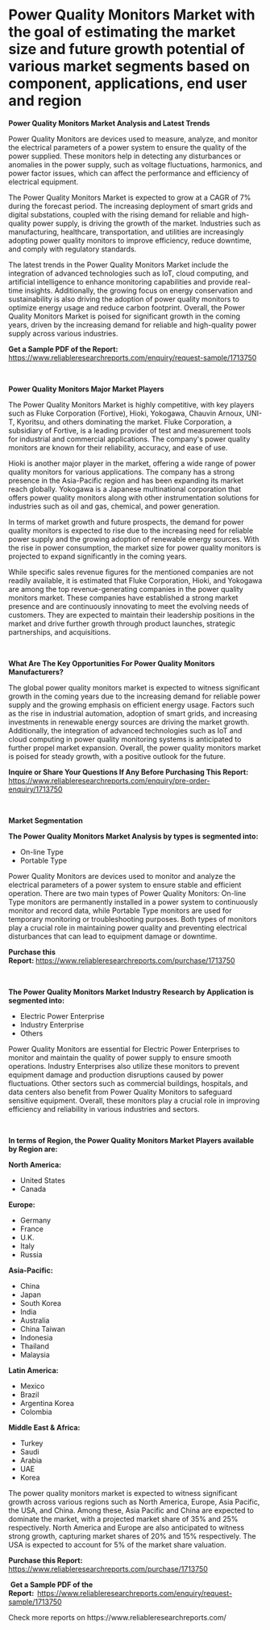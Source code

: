 <p><h1>Power Quality Monitors Market with the goal of estimating the market size and future growth potential of various market segments based on component, applications, end user and region</h1></p><p><strong>Power Quality Monitors Market Analysis and Latest Trends</strong></p>
<p><p>Power Quality Monitors are devices used to measure, analyze, and monitor the electrical parameters of a power system to ensure the quality of the power supplied. These monitors help in detecting any disturbances or anomalies in the power supply, such as voltage fluctuations, harmonics, and power factor issues, which can affect the performance and efficiency of electrical equipment.</p><p>The Power Quality Monitors Market is expected to grow at a CAGR of 7% during the forecast period. The increasing deployment of smart grids and digital substations, coupled with the rising demand for reliable and high-quality power supply, is driving the growth of the market. Industries such as manufacturing, healthcare, transportation, and utilities are increasingly adopting power quality monitors to improve efficiency, reduce downtime, and comply with regulatory standards.</p><p>The latest trends in the Power Quality Monitors Market include the integration of advanced technologies such as IoT, cloud computing, and artificial intelligence to enhance monitoring capabilities and provide real-time insights. Additionally, the growing focus on energy conservation and sustainability is also driving the adoption of power quality monitors to optimize energy usage and reduce carbon footprint. Overall, the Power Quality Monitors Market is poised for significant growth in the coming years, driven by the increasing demand for reliable and high-quality power supply across various industries.</p></p>
<p><strong>Get a Sample PDF of the Report:&nbsp;</strong> <a href="https://www.reliableresearchreports.com/enquiry/request-sample/1713750">https://www.reliableresearchreports.com/enquiry/request-sample/1713750</a></p>
<p>&nbsp;</p>
<p><strong>Power Quality Monitors Major Market Players</strong></p>
<p><p>The Power Quality Monitors Market is highly competitive, with key players such as Fluke Corporation (Fortive), Hioki, Yokogawa, Chauvin Arnoux, UNI-T, Kyoritsu, and others dominating the market. Fluke Corporation, a subsidiary of Fortive, is a leading provider of test and measurement tools for industrial and commercial applications. The company's power quality monitors are known for their reliability, accuracy, and ease of use.</p><p>Hioki is another major player in the market, offering a wide range of power quality monitors for various applications. The company has a strong presence in the Asia-Pacific region and has been expanding its market reach globally. Yokogawa is a Japanese multinational corporation that offers power quality monitors along with other instrumentation solutions for industries such as oil and gas, chemical, and power generation.</p><p>In terms of market growth and future prospects, the demand for power quality monitors is expected to rise due to the increasing need for reliable power supply and the growing adoption of renewable energy sources. With the rise in power consumption, the market size for power quality monitors is projected to expand significantly in the coming years.</p><p>While specific sales revenue figures for the mentioned companies are not readily available, it is estimated that Fluke Corporation, Hioki, and Yokogawa are among the top revenue-generating companies in the power quality monitors market. These companies have established a strong market presence and are continuously innovating to meet the evolving needs of customers. They are expected to maintain their leadership positions in the market and drive further growth through product launches, strategic partnerships, and acquisitions.</p></p>
<p>&nbsp;</p>
<p><strong>What Are The Key Opportunities For Power Quality Monitors Manufacturers?</strong></p>
<p><p>The global power quality monitors market is expected to witness significant growth in the coming years due to the increasing demand for reliable power supply and the growing emphasis on efficient energy usage. Factors such as the rise in industrial automation, adoption of smart grids, and increasing investments in renewable energy sources are driving the market growth. Additionally, the integration of advanced technologies such as IoT and cloud computing in power quality monitoring systems is anticipated to further propel market expansion. Overall, the power quality monitors market is poised for steady growth, with a positive outlook for the future.</p></p>
<p><strong>Inquire or Share Your Questions If Any Before Purchasing This Report:</strong> <a href="https://www.reliableresearchreports.com/enquiry/pre-order-enquiry/1713750">https://www.reliableresearchreports.com/enquiry/pre-order-enquiry/1713750</a></p>
<p>&nbsp;</p>
<p><strong>Market Segmentation</strong></p>
<p><strong>The Power Quality Monitors Market Analysis by types is segmented into:</strong></p>
<p><ul><li>On-line Type</li><li>Portable Type</li></ul></p>
<p><p>Power Quality Monitors are devices used to monitor and analyze the electrical parameters of a power system to ensure stable and efficient operation. There are two main types of Power Quality Monitors: On-line Type monitors are permanently installed in a power system to continuously monitor and record data, while Portable Type monitors are used for temporary monitoring or troubleshooting purposes. Both types of monitors play a crucial role in maintaining power quality and preventing electrical disturbances that can lead to equipment damage or downtime.</p></p>
<p><strong>Purchase this Report:&nbsp;</strong><a href="https://www.reliableresearchreports.com/purchase/1713750">https://www.reliableresearchreports.com/purchase/1713750</a></p>
<p>&nbsp;</p>
<p><strong>The Power Quality Monitors Market Industry Research by Application is segmented into:</strong></p>
<p><ul><li>Electric Power Enterprise</li><li>Industry Enterprise</li><li>Others</li></ul></p>
<p><p>Power Quality Monitors are essential for Electric Power Enterprises to monitor and maintain the quality of power supply to ensure smooth operations. Industry Enterprises also utilize these monitors to prevent equipment damage and production disruptions caused by power fluctuations. Other sectors such as commercial buildings, hospitals, and data centers also benefit from Power Quality Monitors to safeguard sensitive equipment. Overall, these monitors play a crucial role in improving efficiency and reliability in various industries and sectors.</p></p>
<p>&nbsp;</p>
<p><strong>In terms of Region, the Power Quality Monitors Market Players available by Region are:</strong></p>
<p>
    <p> <strong> North America: </strong>
        <ul>
            <li>United States</li>
            <li>Canada</li>
        </ul>
        </p> 
    <p> <strong> Europe: </strong>
        <ul>
            <li>Germany</li>
            <li>France</li>
            <li>U.K.</li>
            <li>Italy</li>
            <li>Russia</li>
        </ul>
        </p> 
    <p> <strong> Asia-Pacific: </strong>
        <ul>
            <li>China</li>
            <li>Japan</li>
            <li>South Korea</li>
            <li>India</li>
            <li>Australia</li>
            <li>China Taiwan</li>
            <li>Indonesia</li>
            <li>Thailand</li>
            <li>Malaysia</li>
        </ul>
        </p> 
    <p> <strong> Latin America: </strong>
        <ul>
            <li>Mexico</li>
            <li>Brazil</li>
            <li>Argentina Korea</li>
            <li>Colombia</li>
        </ul>
        </p> 
    <p> <strong> Middle East & Africa: </strong>
        <ul>
            <li>Turkey</li>
            <li>Saudi</li>
            <li>Arabia</li>
            <li>UAE</li>
            <li>Korea</li>
        </ul>
    </p>
    </p>
<p><p>The power quality monitors market is expected to witness significant growth across various regions such as North America, Europe, Asia Pacific, the USA, and China. Among these, Asia Pacific and China are expected to dominate the market, with a projected market share of 35% and 25% respectively. North America and Europe are also anticipated to witness strong growth, capturing market shares of 20% and 15% respectively. The USA is expected to account for 5% of the market share valuation.</p></p>
<p><strong>Purchase this Report: </strong><a href="https://www.reliableresearchreports.com/purchase/1713750">https://www.reliableresearchreports.com/purchase/1713750</a></p>
<p>&nbsp;<strong>Get a Sample PDF of the Report:&nbsp;&nbsp;</strong><a href="https://www.reliableresearchreports.com/enquiry/request-sample/1713750">https://www.reliableresearchreports.com/enquiry/request-sample/1713750</a></p>
<p><strong></strong></p>
<p>Check more reports on https://www.reliableresearchreports.com/</p>
